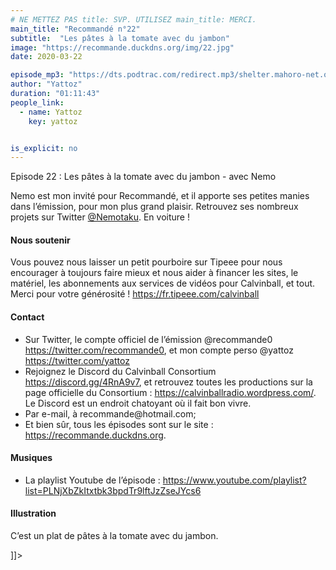 ```yaml
---
# NE METTEZ PAS title: SVP. UTILISEZ main_title: MERCI.
main_title: "Recommandé n°22"
subtitle:  "Les pâtes à la tomate avec du jambon"
image: "https://recommande.duckdns.org/img/22.jpg"
date: 2020-03-22

episode_mp3: "https://dts.podtrac.com/redirect.mp3/shelter.mahoro-net.org/~yattoz/recommande/episodes/episode22.mp3"
author: "Yattoz"
duration: "01:11:43"
people_link: 
  - name: Yattoz
    key: yattoz


is_explicit: no
---
```


<PodcastHeader/>

<!-- ECRIRE LA DESCRIPTION DE L'EPISODE SOUS CETTE LIGNE -->
Episode 22 : Les pâtes à la tomate avec du jambon - avec Nemo

<p>Nemo est mon invité pour Recommandé, et il apporte ses petites manies dans l’émission, pour mon plus grand plaisir. Retrouvez ses nombreux projets sur Twitter <a href="https://twitter.com/nemotaku" rel="nofollow">@Nemotaku</a>. En voiture !</p>

<h4>Nous soutenir</h4>

<p>Vous pouvez nous laisser un petit pourboire sur Tipeee pour nous encourager à toujours faire mieux et nous aider à financer les sites, le matériel, les abonnements aux services de vidéos pour Calvinball, et tout. Merci pour votre générosité ! <a href="https://fr.tipeee.com/calvinball" rel="nofollow">https://fr.tipeee.com/calvinball</a></p>

<h4>Contact</h4>

<ul>
  <li>Sur Twitter, le compte officiel de l’émission @recommande0 <a href="https://twitter.com/recommande0" rel="nofollow">https://twitter.com/recommande0</a>, et mon compte perso @yattoz <a href="https://twitter.com/yattoz" rel="nofollow">https://twitter.com/yattoz</a></li>
  <li>Rejoignez le Discord du Calvinball Consortium <a href="https://discord.gg/4RnA9v7" rel="nofollow">https://discord.gg/4RnA9v7</a>, et retrouvez toutes les productions sur la page officielle du Consortium : <a href="https://calvinballradio.wordpress.com/" rel="nofollow">https://calvinballradio.wordpress.com/</a>. Le Discord est un endroit chatoyant où il fait bon vivre.</li>
  <li>Par e-mail, à recommande@hotmail.com;</li>
  <li>Et bien sûr, tous les épisodes sont sur le site : <a href="https://recommande.duckdns.org" rel="nofollow">https://recommande.duckdns.org</a>.</li>
</ul>

<h4>Musiques</h4>

<ul>
  <li>La playlist Youtube de l’épisode : <a href="https://www.youtube.com/playlist?list=PLNjXbZkItxtbk3bpdTr9lftJzZseJYcs6" rel="nofollow">https://www.youtube.com/playlist?list=PLNjXbZkItxtbk3bpdTr9lftJzZseJYcs6</a></li>
</ul>

<h4>Illustration</h4>

<p>C’est un plat de pâtes à la tomate avec du jambon.</p>

]]&gt;

